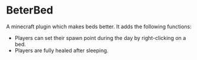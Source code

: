 # BeterBed

A minecraft plugin which makes beds better. It adds the following functions:

- Players can set their spawn point during the day by right-clicking on a bed.
- Players are fully healed after sleeping.
